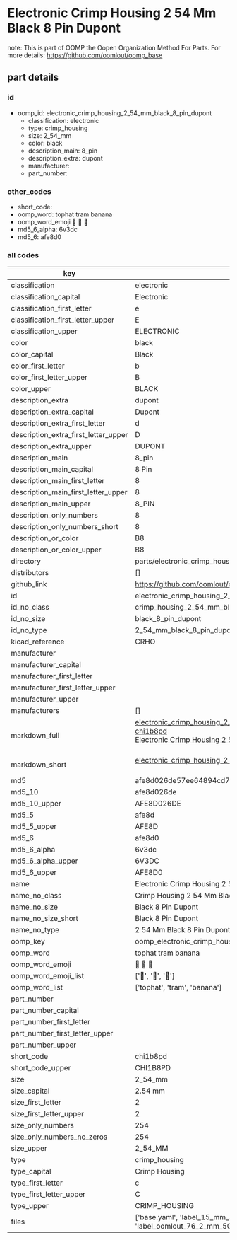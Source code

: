 # Electronic Crimp Housing 2 54 Mm Black 8 Pin Dupont  

note: This is part of OOMP the Oopen Organization Method For Parts. For more details: https://github.com/oomlout/oomp_base

##  part details





### id
* oomp_id: electronic_crimp_housing_2_54_mm_black_8_pin_dupont
  * classification: electronic
  * type: crimp_housing
  * size: 2_54_mm
  * color: black
  * description_main: 8_pin
  * description_extra: dupont
  * manufacturer: 
  * part_number: 

### other_codes
* short_code: 
* oomp_word: tophat tram banana
* oomp_word_emoji :tophat: :tram: :banana:
* md5_6_alpha: 6v3dc
* md5_6: afe8d0

### all codes 
| key | value |  
| --- | --- |  
| classification | electronic |  
| classification_capital | Electronic |  
| classification_first_letter | e |  
| classification_first_letter_upper | E |  
| classification_upper | ELECTRONIC |  
| color | black |  
| color_capital | Black |  
| color_first_letter | b |  
| color_first_letter_upper | B |  
| color_upper | BLACK |  
| description_extra | dupont |  
| description_extra_capital | Dupont |  
| description_extra_first_letter | d |  
| description_extra_first_letter_upper | D |  
| description_extra_upper | DUPONT |  
| description_main | 8_pin |  
| description_main_capital | 8 Pin |  
| description_main_first_letter | 8 |  
| description_main_first_letter_upper | 8 |  
| description_main_upper | 8_PIN |  
| description_only_numbers | 8 |  
| description_only_numbers_short | 8 |  
| description_or_color | B8 |  
| description_or_color_upper | B8 |  
| directory | parts/electronic_crimp_housing_2_54_mm_black_8_pin_dupont |  
| distributors | [] |  
| github_link | https://github.com/oomlout/oomlout_oomp_part_src/tree/main/parts/electronic_crimp_housing_2_54_mm_black_8_pin_dupont/working |  
| id | electronic_crimp_housing_2_54_mm_black_8_pin_dupont |  
| id_no_class | crimp_housing_2_54_mm_black_8_pin_dupont |  
| id_no_size | black_8_pin_dupont |  
| id_no_type | 2_54_mm_black_8_pin_dupont |  
| kicad_reference | CRHO |  
| manufacturer |  |  
| manufacturer_capital |  |  
| manufacturer_first_letter |  |  
| manufacturer_first_letter_upper |  |  
| manufacturer_upper |  |  
| manufacturers | [] |  
| markdown_full | [electronic_crimp_housing_2_54_mm_black_8_pin_dupont](https://github.com/oomlout/oomlout_oomp_part_src/tree/main/parts/electronic_crimp_housing_2_54_mm_black_8_pin_dupont/working)<br>[chi1b8pd](https://github.com/oomlout/oomlout_oomp_part_src/tree/main/parts/electronic_crimp_housing_2_54_mm_black_8_pin_dupont/working)<br>[Electronic Crimp Housing 2 54 Mm Black 8 Pin Dupont](https://github.com/oomlout/oomlout_oomp_part_src/tree/main/parts/electronic_crimp_housing_2_54_mm_black_8_pin_dupont/working)<br><br> |  
| markdown_short | [electronic_crimp_housing_2_54_mm_black_8_pin_dupont](https://github.com/oomlout/oomlout_oomp_part_src/tree/main/parts/electronic_crimp_housing_2_54_mm_black_8_pin_dupont/working)<br><br> |  
| md5 | afe8d026de57ee64894cd76440c50af2 |  
| md5_10 | afe8d026de |  
| md5_10_upper | AFE8D026DE |  
| md5_5 | afe8d |  
| md5_5_upper | AFE8D |  
| md5_6 | afe8d0 |  
| md5_6_alpha | 6v3dc |  
| md5_6_alpha_upper | 6V3DC |  
| md5_6_upper | AFE8D0 |  
| name | Electronic Crimp Housing 2 54 Mm Black 8 Pin Dupont |  
| name_no_class | Crimp Housing 2 54 Mm Black 8 Pin Dupont |  
| name_no_size | Black 8 Pin Dupont |  
| name_no_size_short | Black 8 Pin Dupont |  
| name_no_type | 2 54 Mm Black 8 Pin Dupont |  
| oomp_key | oomp_electronic_crimp_housing_2_54_mm_black_8_pin_dupont |  
| oomp_word | tophat tram banana |  
| oomp_word_emoji | :tophat: :tram: :banana: |  
| oomp_word_emoji_list | [':tophat:', ':tram:', ':banana:'] |  
| oomp_word_list | ['tophat', 'tram', 'banana'] |  
| part_number |  |  
| part_number_capital |  |  
| part_number_first_letter |  |  
| part_number_first_letter_upper |  |  
| part_number_upper |  |  
| short_code | chi1b8pd |  
| short_code_upper | CHI1B8PD |  
| size | 2_54_mm |  
| size_capital | 2.54 mm |  
| size_first_letter | 2 |  
| size_first_letter_upper | 2 |  
| size_only_numbers | 254 |  
| size_only_numbers_no_zeros | 254 |  
| size_upper | 2_54_MM |  
| type | crimp_housing |  
| type_capital | Crimp Housing |  
| type_first_letter | c |  
| type_first_letter_upper | C |  
| type_upper | CRIMP_HOUSING |  
| files | ['base.yaml', 'label_15_mm_30_mm.pdf', 'label_15_mm_30_mm.svg', 'label_76_2_mm_50_8_mm.pdf', 'label_76_2_mm_50_8_mm.svg', 'label_oomlout_76_2_mm_50_8_mm.pdf', 'label_oomlout_76_2_mm_50_8_mm.svg', 'readme.md', 'working.json', 'working.yaml'] |  
